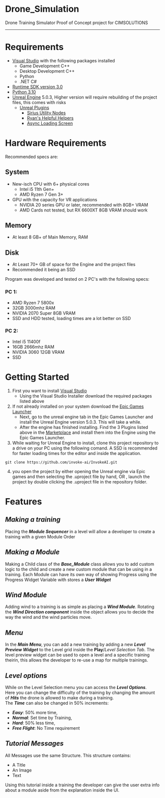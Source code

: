 # Drone_Simulation
 Drone Training Simulator Proof of Concept project for CIMSOLUTIONS



---
# Requirements
- [Visual Studio](https://visualstudio.microsoft.com) with the following packages installed
  - Game Development C++
  - Desktop Development C++
  - Python
  - .NET C#
- [Runtime SDK version 3.0](https://dotnet.microsoft.com/en-us/download/dotnet/thank-you/runtime-desktop-3.1.32-windows-x64-installer?cid=getdotnetcore)
- [Python 3.10](https://www.python.org/downloads/release/python-3100/)
- [Unreal Engine](https://www.unrealengine.com/en-US/download) 5.0.3, Higher version will require rebuilding of the project files, this comes with risks
  - [Unreal Plugins](https://marketplace-website-node-launcher-prod.ol.epicgames.com/ue/marketplace/en-US/store)
    - [Sirius Utility Nodes](https://marketplace-website-node-launcher-prod.ol.epicgames.com/ue/marketplace/en-US/product/sirius-utility-nodes)
    - [Ryan's Helpful Helpers](https://marketplace-website-node-launcher-prod.ol.epicgames.com/ue/marketplace/en-US/product/ryan-s-helpful-helpers)
    - [Async Loading Screen](https://marketplace-website-node-launcher-prod.ol.epicgames.com/ue/marketplace/en-US/product/async-loading-screen)

# Hardware Requirements
Recommended specs are:
## System
- New-isch CPU with 6+ physical cores
  - Intel i5 11th Gen+
  - AMD Ryzen 7 Gen 3+
- GPU with the capacity for VR applications
  - NVIDIA 20 series GPU or later, recommended with 8GB+ VRAM
  - AMD Cards not tested, but RX 6600XT 8GB VRAM should work

## Memory
- At least 8 GB+ of Main Memory, RAM

## Disk
- At Least 70+ GB of space for the Engine and the project files
- Recommended it being an SSD

Program was developed and tested on 2 PC's with the following specs:

### PC 1: 
- AMD Ryzen 7 5800x
- 32GB 3000mhz RAM 
- NVIDIA 2070 Super 8GB VRAM
- SSD and HDD tested, loading times are a lot better on SSD

### PC 2:
- Intel i5 11400f
- 16GB 2666mhz RAM
- NVIDIA 3060 12GB VRAM
- SSD 



# Getting Started

1. First you want to install [Visual Studio](https://visualstudio.microsoft.com)
   - Using the Visual Studio Installer download the required packages listed above
2. If not already installed on your system download the [Epic Games Launcher](https://www.unrealengine.com/en-US/download)
   - Next, go to the unreal engine tab in the Epic Games Launcher and install the Unreal Engine version 5.0.3. 
   This will take a while.
   - After the engine has finished installing. Find the 3 Plugins listed above in the [Marketplace](https://marketplace-website-node-launcher-prod.ol.epicgames.com/ue/marketplace/en-US/store) and install them into the Engine using the Epic Games Launcher.
3. While waiting for Unreal Engine to install, clone this project repository to a drive on your PC using the following comand. A SSD is recommended for faster loading times for the editor and inside the application.
```
git clone https://github.com/invoke-ai/InvokeAI.git
```
4. you open the project by either opening the Unreal engine via Epic games and then selecting the .uproject file by hand, OR , launch the project by double clicking the .uproject file in the repository folder.




# Features

## *Making a training*
Placing the *__Module Sequencer__* in a level will allow a developer to create a training with a given Module Order

## *Making a Module*
Making a Child class of the __*Base_Module*__ class allows you to add custom logic to the child and create a new custom module that can be using in a training.
Each Module can have its own way of showing Progress using the Progress Widget Variable with stores a __*User Widget*__

## *Wind Module*
Adding wind to a training is as simple as placing a *__Wind Module__*. Rotating the *__Wind Direction component__* inside the object allows you to decide the way the wind and the wind particles move.

## *Menu*
In the *__Main Menu__*, you can add a new training by adding a new *__Level Preview Widget__* to the Level grid inside the __Play__/*Level Selection Tab*. The level preview widget can be used to open a level and a specific training theirin, this allows the developer to re-use a map for multiple trainings.

## *Level options*
While on the Level Selection menu you can access the *__Level Options__*.   
Here you can change the difficulty of the training by changing the amount of *__Hits__* the drone is allowed to make during a training.    
The *__Time__* can also be changed in 50% increments: 
- *__Easy__*: 50% more time, 
- *__Normal__*: Set time by Training, 
- *__Hard__*: 50% less time, 
- *__Free Flight__*: No Time requirement

## *Tutorial Messages*
All Messages use the same Structure. This structure contains:
- A Title
- An Image
- Text  

Using this tutorial inside a training the developer can give the user extra info about a module aside from the explanation inside the UI.
